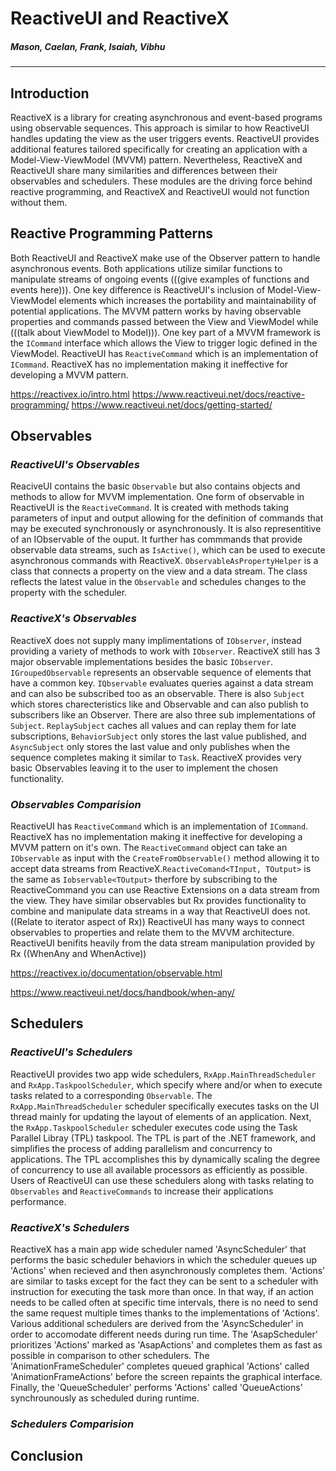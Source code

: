 # ReactiveUI and ReactiveX
##### _Mason, Caelan, Frank, Isaiah, Vibhu_

---

## Introduction
ReactiveX is a library for creating asynchronous and event-based programs using observable sequences. This approach is similar to how ReactiveUI handles updating the view as the user triggers events. ReactiveUI provides additional features tailored specifically for creating an application with a Model-View-ViewModel (MVVM) pattern. Nevertheless, ReactiveX and ReactiveUI share many similarities and differences between their observables and schedulers. These modules are the driving force behind reactive programming, and ReactiveX and ReactiveUI would not function without them.

## Reactive Programming Patterns
Both ReactiveUI and ReactiveX make use of the Observer pattern to handle asynchronous events. Both applications utilize similar functions to manipulate streams of ongoing events (((give examples of functions and events here))). One key difference is ReactiveUI's inclusion of Model-View-ViewModel elements which increases the portability and maintainability of potential applications. The MVVM pattern works by having observable properties and commands passed between the View and ViewModel while (((talk about ViewModel to Model))). One key part of a MVVM framework is the `ICommand` interface which allows the View to trigger logic defined in the ViewModel. ReactiveUI has `ReactiveCommand` which is an implementation of `ICommand`. ReactiveX has no implementation making it ineffective for developing a MVVM pattern.


https://reactivex.io/intro.html
https://www.reactiveui.net/docs/reactive-programming/
https://www.reactiveui.net/docs/getting-started/


## Observables

### _ReactiveUI's Observables_
ReaciveUI contains the basic `Observable` but also contains objects and methods to allow for MVVM implementation. One form of observable in ReactiveUI is the `ReactiveCommand`. It is created with methods taking parameters of input and output allowing for the definition of commands that may be executed synchronously or asynchronously. It is also representitive of an IObservable of the ouput. It further has commmands that provide observable data streams, such as `IsActive()`, which can be used to execute asynchronous commands with ReactiveX. `ObservableAsPropertyHelper` is a class that connects a property on the view and a data stream. The class reflects the latest value in the `Observable` and schedules changes to the property with the scheduler. 

### _ReactiveX's Observables_
ReactiveX does not supply many implimentations of `IObserver`, instead providing a variety of methods to work with `IObserver`. ReactiveX still has 3 major observable implementations besides the basic `IObserver`. `IGroupedObservable` represents an observable sequence of elements that have a common key. `IQbservable` evaluates queries against a data stream and can also be subscribed too as an observable. There is also `Subject` which stores charecteristics like and Observable and can also publish to subscribers like an Observer. There are also three sub implementations of `Subject`. `ReplaySubject` caches all values and can replay them for late subscriptions, `BehaviorSubject` only stores the last value published, and `AsyncSubject` only stores the last value and only publishes when the sequence completes making it similar to `Task`. ReactiveX provides very basic Observables leaving it to the user to implement the chosen functionality.

### _Observables Comparision_
ReactiveUI has `ReactiveCommand` which is an implementation of `ICommand`. ReactiveX has no implementation making it ineffective for developing a MVVM pattern on it's own. The `ReactiveCommand` object can take an `IObservable` as input with the `CreateFromObservable()` method allowing it to accept data streams from ReactiveX.`ReactiveComand<TInput, TOutput>`  is the same as `Iobservable<TOutput>` therfore by subscribing to the ReactiveCommand you can use Reactive Extensions on a data stream from the view. They have similar observables but Rx provides functionality to combine and manipulate data streams in a way that ReactiveUI does not.((Relate to iterator aspect of Rx)) ReactiveUI has many ways to connect observables to properties and relate them to the MVVM architecture. ReactiveUI benifits heavily from the data stream manipulation provided by Rx ((WhenAny and WhenActive))

https://reactivex.io/documentation/observable.html

https://www.reactiveui.net/docs/handbook/when-any/

## Schedulers

### _ReactiveUI's Schedulers_
ReactiveUI provides two app wide schedulers, `RxApp.MainThreadScheduler` and `RxApp.TaskpoolScheduler`, which specify where and/or when to execute tasks related to a corresponding `Observable`. The `RxApp.MainThreadScheduler` scheduler specifically executes tasks on the UI thread mainly for updating the layout of elements of an application. Next, the `RxApp.TaskpoolScheduler` scheduler executes code using the Task Parallel Libray (TPL) taskpool. The TPL is part of the .NET framework, and simplifies the process of adding parallelism and concurrency to applications. The TPL accomplishes this by dynamically scaling the degree of concurrency to use all available processors as efficiently as possible. Users of ReactiveUI can use these schedulers along with tasks relating to `Observables` and `ReactiveCommands` to increase their applications performance. 

### _ReactiveX's Schedulers_
ReactiveX has a main app wide scheduler named 'AsyncScheduler' that performs the basic scheduler behaviors in which the scheduler queues up 'Actions' when recieved and then asynchronously completes them. 'Actions' are similar to tasks except for the fact they can be sent to a scheduler with instruction for executing the task more than once. In that way, if an action needs to be called often at specific time intervals, there is no need to send the same request multiple times thanks to the implementations of 'Actions'. Various additional schedulers are derived from the 'AsyncScheduler' in order to accomodate different needs during run time. The 'AsapScheduler' prioritizes 'Actions' marked as 'AsapActions' and completes them as fast as possible in comparison to other schedulers. The 'AnimationFrameScheduler' completes queued graphical 'Actions' called 'AnimationFrameActions' before the screen repaints the graphical interface. Finally, the 'QueueScheduler' performs 'Actions' called 'QueueActions' synchrounously as scheduled during runtime. 
### _Schedulers Comparision_

## Conclusion

